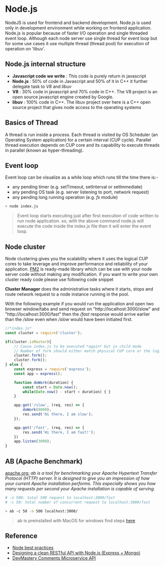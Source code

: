 # Node.js
NodeJS is used for frontend and backend development. Node.js is used only in development environment while working on frontend application. Node.js is popular because of faster I/O operation and single threaded event loop. Although each node server use single thread for event loop but for some use cases it use multiple thread (thread pool) for execution of operation on 'libuv'.

## Node.js internal structure
* **Javascript code we write** : This code is purely return in javascript
* **Node.js** : 50% of code in Javascript and 50% of it in C++ it further delegate task to *V8* and *libuv*
* **V8** : 30% code in javascript and 70% code in C++. The V8 project is an open source javascript engine created by Google.
* **libuv** : 100% code in C++. The libuv project over here is a C++ open source project that gives node access to the operating systems

## Basics of Thread
A thread is run inside a process. Each thread is visited by OS Scheduler (an Operating System application) for a certain interval (CUP cycle). Parallel thread execution depends on CUP core and its capability to execute threads in parallel (known as hyper-threading). 

## Event loop
Event loop can be visualize as a while loop which runs till the time there is:- 
* any pending timer (e.g. setTimeout, setInterval or setImmediate)
* any pending OS task (e.g. server listening to port, network request)
* any pending long running operation (e.g. *fs* module)

```bash
> node index.js
```
> Event loop starts executing just after first execution of code written to run node application. so, with the above command node.js will execute the code inside the index.js file then it will enter the event loop. 

## Node cluster
Node clustering gives you the scalability where it uses the logical CUP cores to take leverage and improve performance and reliability of your application. [PM2](https://pm2.keymetrics.io/docs/usage/cluster-mode/) is ready-made library which can be use with your node server code without making any modification. if you want to write your own cluster ready code please use following code snippet

**Cluster Manager** does the administrative tasks where it starts, stops and route network request to a node instance running in the pool.

With the following example if you would run the application and open two browser window/tabs and send request on "http://localhost:3000/slow" and "http://localhost:3000/fast" then the */fast* response would arrive earlier than the */slow* even when */slow* would have been initiated first. 

```javascript
//*index.js*
const cluster = require('cluster');

if(cluster.isMaster){
    // Cause index.js to be executed *again* but in child mode
    // Number of fork should either match physical CUP core or the logical cores.
    cluster.fork();
    cluster.fork();
} else {
    const express = require('express');
    const app = express();

    function doWork(duration) {
        const start = Date.now();
        while(Date.now() - start < duration) { }
    }

    app.get('/slow', (req, res) => {
        doWork(8000);
        res.send('Hi there, I am slow');
    });

    app.get('/fast', (req, res) => {
        res.send('Hi there, I am fast!');
    })
    app.listen(3000);
}
```

## AB (Apache Benchmark)
[apache.org:](https://httpd.apache.org/docs/2.4/programs/ab.html) *ab is a tool for benchmarking your Apache Hypertext Transfer Protocol (HTTP) server. It is designed to give you an impression of how your current Apache installation performs. This especially shows you how many requests per second your Apache installation is capable of serving.*

```bash
# -n 500: total 500 request to localhost:3000/fast
# -c 50: total number of concurrent request to localhost:3000/fast

> ab -c 50 -n 500 localhost:3000/
```
> ab is preinstalled with MacOS for windows find steps [here](https://www.cedric-dumont.com/2017/02/01/install-apache-benchmarking-tool-ab-on-windows/) 


## Reference
* [Node best practices](https://github.com/goldbergyoni/nodebestpractices?utm_source=mybridge&utm_medium=blog&utm_campaign=read_more)
* [Designing a clean RESTful API with Node.js (Express + Mongo)](https://github.com/arcdev1/mm_express_api_example)
* [DevMastery Comments Microservice API](https://github.com/dev-mastery/comments-api)